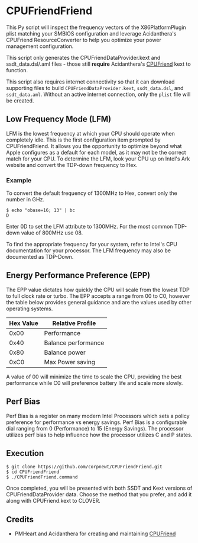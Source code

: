 # CPUFriendFriend

This Py script will inspect the frequency vectors of the X86PlatformPlugin plist matching your SMBIOS configuration and leverage Acidanthera's CPUFriend ResourceConverter to help you optimize your power management configuration.

This script only generates the CPUFriendDataProvider.kext and ssdt_data.dsl/.aml files - those still **require** Acidanthera's [CPUFriend](https://github.com/acidanthera/CPUFriend) kext to function.

This script also requires internet connectivity so that it can download supporting files to build `CPUFriendDataProvider.kext`, `ssdt_data.dsl`, and `ssdt_data.aml`. Without an active internet connection, only the `plist` file will be created.

## Low Frequency Mode (LFM)

LFM is the lowest frequency at which your CPU should operate when completely idle.  This is the first configuration item prompted by CPUFriendFriend.  It allows you the opportunity to optimize beyond what Apple configures as a default for each model, as it may not be the correct match for your CPU.  To determine the LFM, look your CPU up on Intel's Ark website and convert the TDP-down frequency to Hex.

### Example
To convert the default frequency of 1300MHz to Hex, convert only the number in GHz.

```
$ echo "obase=16; 13" | bc
D
```

Enter 0D to set the LFM attribute to 1300MHz.  For the most common TDP-down value of 800MHz use 08.

To find the appropriate frequency for your system, refer to Intel's CPU documentation for your processor.  The LFM frequency may also be documented as TDP-Down.

## Energy Performance Preference (EPP)

The EPP value dictates how quickly the CPU will scale from the lowest TDP to full clock rate or turbo.  The EPP accepts a range from 00 to C0, however the table below provides general guidance and are the values used by other operating systems.

|Hex Value|Relative Profile|
|---|---|
|0x00|Performance|
|0x40|Balance performance|
|0x80|Balance power|
|0xC0|Max Power saving|

A value of 00 will minimize the time to scale the CPU, providing the best performance while C0 will preference battery life and scale more slowly.

## Perf Bias

Perf Bias is a register on many modern Intel Processors which sets a policy preference for performance vs energy savings.  Perf Bias is a configurable dial ranging from 0 (Performance) to 15 (Energy Savings).  The processor utilizes perf bias to help influence how the processor utilizes C and P states.

## Execution

```
$ git clone https://github.com/corpnewt/CPUFriendFriend.git
$ cd CPUFriendFriend
$ ./CPUFriendFriend.command
```

Once completed, you will be presented with both SSDT and Kext versions of CPUFriendDataProvider data.  Choose the method that you prefer, and add it along with CPUFriend.kext to CLOVER.

## Credits

- PMHeart and Acidanthera for creating and maintaining [CPUFriend](https://github.com/acidanthera/CPUFriend)
